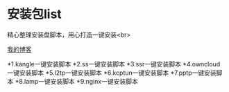 安装包list
====
精心整理安装盘脚本，用心打造一键安装\<br> 


[我的博客](http://www.xd10086.com)  

*1.kangle一键安装脚本
*2.ss一键安装脚本 
*3.ssr一键安装脚本 
*4.owncloud一键安装脚本 
*5.l2tp一键安装脚本 
*6.kcptun一键安装脚本
*7.pptp一键安装脚本 
*8.lamp一键安装脚本 
*9.nginx一键安装脚本
